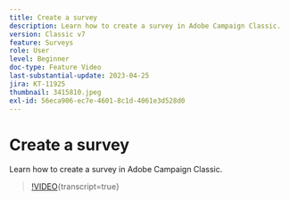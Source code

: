 ```yaml
---
title: Create a survey
description: Learn how to create a survey in Adobe Campaign Classic.
version: Classic v7
feature: Surveys
role: User
level: Beginner
doc-type: Feature Video
last-substantial-update: 2023-04-25
jira: KT-11925
thumbnail: 3415810.jpeg
exl-id: 56eca906-ec7e-4601-8c1d-4061e3d528d0
---
```

# Create a survey

Learn how to create a survey in Adobe Campaign Classic.

>[!VIDEO](https://video.tv.adobe.com/v/3415810/?learn=on){transcript=true}
